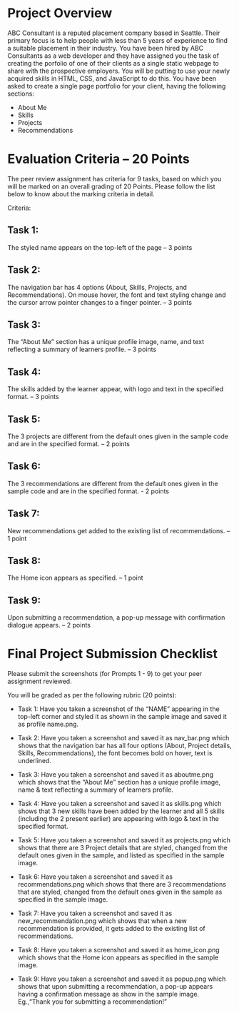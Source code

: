 # Project Overview

ABC Consultant is a reputed placement company based in Seattle. Their primary focus is to help people with less than 5 years of experience to find a suitable placement in their industry. You have been hired by ABC Consultants as a web developer and they have assigned you the task of creating the porfolio of one of their clients as a single static webpage to share with the prospective employers. You will be putting to use your newly acquired skills in HTML, CSS, and JavaScript to do this. You have been asked to create a single page portfolio for your client, having the following sections:

- About Me
- Skills
- Projects
- Recommendations

# Evaluation Criteria – 20 Points

The peer review assignment has criteria for 9 tasks, based on which you will be marked on an overall grading of 20 Points. Please follow the list below to know about the marking criteria in detail.

Criteria:

## Task 1:
The styled name appears on the top-left of the page – 3 points

## Task 2:
The navigation bar has 4 options (About, Skills, Projects, and Recommendations). On mouse hover, the font and text styling change and the cursor arrow pointer changes to a finger pointer. – 3 points

## Task 3:
The “About Me” section has a unique profile image, name, and text reflecting a summary of learners profile. – 3 points

## Task 4:
The skills added by the learner appear, with logo and text in the specified format. – 3 points

## Task 5:
The 3 projects are different from the default ones given in the sample code and are in the specified format. – 2 points

## Task 6:
The 3 recommendations are different from the default ones given in the sample code and are in the specified format. - 2 points

## Task 7:
New recommendations get added to the existing list of recommendations. – 1 point

## Task 8:
The Home icon appears as specified. – 1 point

## Task 9:
Upon submitting a recommendation, a pop-up message with confirmation dialogue appears. – 2 points


# Final Project Submission Checklist

Please submit the screenshots (for Prompts 1 - 9) to get your peer assignment reviewed.

You will be graded as per the following rubric (20 points):

- Task 1: Have you taken a screenshot of the “NAME” appearing in the top-left corner and styled it as shown in the sample image and saved it as profile name.png.

- Task 2: Have you taken a screenshot and saved it as nav_bar.png which shows that the navigation bar has all four options (About, Project details, Skills, Recommendations), the font becomes bold on hover, text is underlined.

- Task 3: Have you taken a screenshot and saved it as aboutme.png which shows that the “About Me” section has a unique profile image, name & text reflecting a summary of learners profile.

- Task 4: Have you taken a screenshot and saved it as skills.png which shows that 3 new skills have been added by the learner and all 5 skills (including the 2 present earlier) are appearing with logo & text in the specified format.

- Task 5: Have you taken a screenshot and saved it as projects.png which shows that there are 3 Project details that are styled, changed from the default ones given in the sample, and listed as specified in the sample image.

- Task 6: Have you taken a screenshot and saved it as recommendations.png which shows that there are 3 recommendations that are styled, changed from the default ones given in the sample as specified in the sample image.

- Task 7: Have you taken a screenshot and saved it as new_recommendation.png which shows that when a new recommendation is provided, it gets added to the existing list of recommendations.

- Task 8: Have you taken a screenshot and saved it as home_icon.png which shows that the Home icon appears as specified in the sample image.

- Task 9: Have you taken a screenshot and saved it as popup.png which shows that upon submitting a recommendation, a pop-up appears having a confirmation message as show in the sample image. Eg.,“Thank you for submitting a recommendation!”